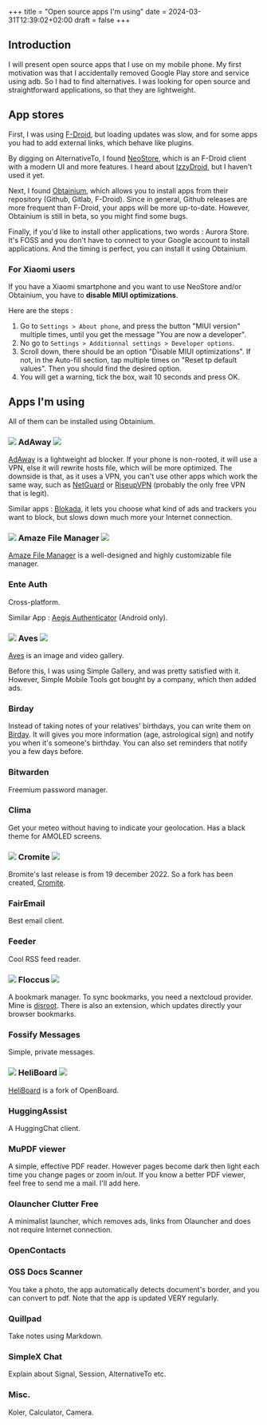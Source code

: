 +++
title = "Open source apps I'm using"
date = 2024-03-31T12:39:02+02:00
draft = false
+++

## Introduction

I will present open source apps that I use on my mobile phone.
My first motivation was that I accidentally removed Google Play store and service using adb.
So I had to find alternatives. I was looking for open source and straightforward applications, so that they are lightweight.

## App stores

First, I was using [F-Droid](https://f-droid.org/), but loading updates was slow, and for some apps you had to add external links, which behave 
like plugins.

By digging on AlternativeTo, I found [NeoStore](https://github.com/NeoApplications/Neo-Store), which is an F-Droid client with a modern UI and 
more features. I heard about [IzzyDroid](https://apt.izzysoft.de/fdroid/), but I haven't used it yet.

Next, I found [Obtainium](https://github.com/ImranR98/Obtainium), which allows you to install apps from their repository (Github, Gitlab, F-Droid).
Since in general, Github releases are more frequent than F-Droid, your apps will be more up-to-date. However, Obtainium is still in beta, so you might 
find some bugs.

Finally, if you'd like to install other applications, two words : Aurora Store. It's FOSS and you don't have to connect to your Google account to install applications.
And the timing is perfect, you can install it using Obtainium.

### For Xiaomi users

If you have a Xiaomi smartphone and you want to use NeoStore and/or Obtainium, you have to **disable MIUI optimizations**.

Here are the steps :

1. Go to `Settings > About phone`, and press the button "MIUI version" multiple times, until you get the message "You are now a developer".
1. No go to `Settings > Additionnal settings > Developer options`.
1. Scroll down, there should be an option "Disable MIUI optimizations". If not, in the Auto-fill section, tap multiple times on "Reset tp default 
values". Then you should find the desired option.
1. You will get a warning, tick the box, wait 10 seconds and press OK.

## Apps I'm using

All of them can be installed using Obtainium.

### ![](/images/open-source-apps/adaway.png) AdAway ![](/images/open-source-apps/adaway.png)

[AdAway](https://github.com/AdAway/AdAway) is a lightweight ad blocker. If your phone is non-rooted, it will use a VPN, else it will rewrite hosts file, which will be more optimized.
The downside is that, as it uses a VPN, you can't use other apps which work the same way, such as [NetGuard](https://github.com/M66B/NetGuard) or
[RiseupVPN](https://riseup.net/en/vpn/android) (probably the only free VPN that is legit).

Similar apps : [Blokada](https://github.com/blokadaorg/blokada), it lets you choose what kind of ads and trackers you want to block, but slows down 
much more your Internet connection.

### ![](/images/open-source-apps/amaze.png) Amaze File Manager ![](/images/open-source-apps/amaze.png)

[Amaze File Manager](https://github.com/TeamAmaze/AmazeFileManager) is a well-designed and highly customizable file manager.

### Ente Auth

Cross-platform.

Similar App : [Aegis Authenticator](https://github.com/beemdevelopment/Aegis) (Android only).

### ![](/images/open-source-apps/aves.png) Aves ![](/images/open-source-apps/aves.png)

[Aves](https://github.com/deckerst/aves) is an image and video gallery.

Before this, I was using Simple Gallery, and was pretty satisfied with it. However, Simple Mobile Tools got bought by a company, which then added
ads.

### Birday

Instead of taking notes of your relatives' birthdays, you can write them on [Birday](https://github.com/m-i-n-a-r/birday). It will gives you more 
information (age, astrological sign) and notify you when it's someone's birthday. You can also set reminders that notify you a few days before.

### Bitwarden

Freemium password manager.

### Clima

Get your meteo without having to indicate your geolocation. Has a black theme for AMOLED screens.

### ![](/images/open-source-apps/cromite.png) Cromite ![](/images/open-source-apps/cromite.png)

Bromite's last release is from 19 december 2022. So a fork has been created, [Cromite](https://github.com/uazo/cromite).

### FairEmail

Best email client.

### Feeder

Cool RSS feed reader.

### ![](/images/open-source-apps/floccus.png) Floccus ![](/images/open-source-apps/floccus.png)

A bookmark manager. To sync bookmarks, you need a nextcloud provider. Mine is [disroot](https://disroot.org/fr/services/nextcloud).
There is also an extension, which updates directly your browser bookmarks.

### Fossify Messages

Simple, private messages.

### ![](/images/open-source-apps/heliboard.png) HeliBoard ![](/images/open-source-apps/heliboard.png)

[HeliBoard](https://github.com/Helium314/HeliBoard) is a fork of OpenBoard.

### HuggingAssist

A HuggingChat client.

### MuPDF viewer

A simple, effective PDF reader. However pages become dark then light each time you change pages or zoom in/out.
If you know a better PDF viewer, feel free to send me a mail. I'll add here.

### Olauncher Clutter Free

A minimalist launcher, which removes ads, links from Olauncher and does not require Internet connection.

### OpenContacts

### OSS Docs Scanner

You take a photo, the app automatically detects document's border, and you can convert to pdf. Note that the app is updated VERY regularly.

### Quillpad

Take notes using Markdown.

### SimpleX Chat

Explain about Signal, Session, AlternativeTo etc.

### Misc.

Koler, Calculator, Camera.
